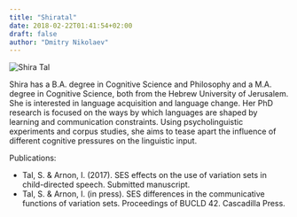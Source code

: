 ```yaml
---
title: "Shiratal"
date: 2018-02-22T01:41:54+02:00
draft: false
author: "Dmitry Nikolaev"
---
```


![Shira Tal](/images/shira.jpg)

Shira has a B.A. degree in Cognitive Science and Philosophy and a M.A. degree in Cognitive Science, both from the Hebrew University of Jerusalem. She is interested in language acquisition and language change. Her PhD research is focused on the ways by which languages are shaped by learning and communication constraints. Using psycholinguistic experiments and corpus studies, she aims to tease apart the influence of different cognitive pressures on the linguistic input.

Publications:

- Tal, S. & Arnon, I. (2017). SES effects on the use of variation sets in child-directed speech. Submitted manuscript.
- Tal, S. & Arnon, I. (in press). SES differences in the communicative functions of variation sets. Proceedings of BUCLD 42. Cascadilla Press.